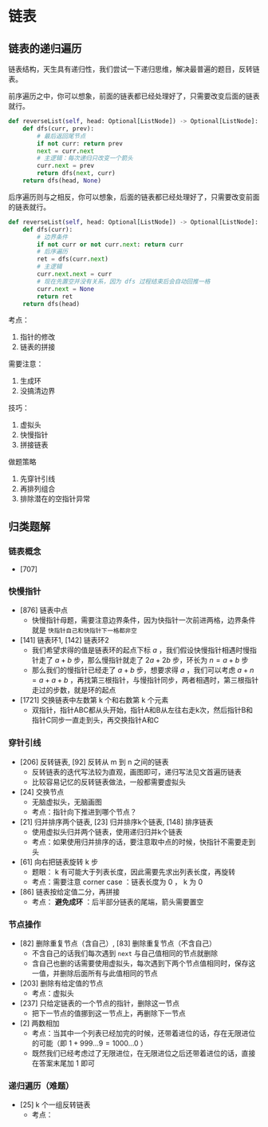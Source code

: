 # 链表

## 链表的递归遍历

链表结构，天生具有递归性，我们尝试一下递归思维，解决最普遍的题目，反转链表。

前序遍历之中，你可以想象，前面的链表都已经处理好了，只需要改变后面的链表就行。

```py
def reverseList(self, head: Optional[ListNode]) -> Optional[ListNode]:
    def dfs(curr, prev):
        # 最后返回尾节点
        if not curr: return prev
        next = curr.next
        # 主逻辑：每次递归只改变一个箭头
        curr.next = prev
        return dfs(next, curr)
    return dfs(head, None)
```

后序遍历则与之相反，你可以想象，后面的链表都已经处理好了，只需要改变前面的链表就行。

```py
def reverseList(self, head: Optional[ListNode]) -> Optional[ListNode]:
    def dfs(curr):
        # 边界条件
        if not curr or not curr.next: return curr
        # 后序遍历
        ret = dfs(curr.next)
        # 主逻辑
        curr.next.next = curr
        # 现在先置空并没有关系，因为 dfs 过程结束后会自动回推一格
        curr.next = None
        return ret
    return dfs(head)
```

考点：
1.  指针的修改
1.  链表的拼接

需要注意：
1.  生成环
1.  没搞清边界

技巧：
1.  虚拟头
1.  快慢指针
1.  拼接链表

做题策略
1.  先穿针引线
1.  再排列组合
1.  排除潜在的空指针异常

## 归类题解

### 链表概念

- [707] 

### 快慢指针

- [876] 链表中点
    - 快慢指针母题，需要注意边界条件，因为快指针一次前进两格，边界条件就是 `快指针自己和快指针下一格都非空`
- [141] 链表环1, [142] 链表环2
    - 我们希望求得的值是链表环的起点下标 $a$ ，我们假设快慢指针相遇时慢指针走了 $a + b$ 步，那么慢指针就走了 $2a + 2b$ 步，环长为 $n = a + b$ 步
    - 那么我们的慢指针已经走了 $a + b$ 步，想要求得 $a$ ，我们可以考虑 $a + n = a + a + b$ ，再找第三根指针，与慢指针同步，两者相遇时，第三根指针走过的步数，就是环的起点
- [1721] 交换链表中左数第 k 个和右数第 k 个元素
    - 双指针，指针ABC都从头开始，指针A和B从左往右走k次，然后指针B和指针C同步一直走到头，再交换指针A和C

### 穿针引线

- [206] 反转链表, [92] 反转从 m 到 n 之间的链表
    - 反转链表的迭代写法较为直观，画图即可，递归写法见文首遍历链表
    - 比较容易记忆的反转链表做法，一般都需要虚拟头
- [24] 交换节点
    - 无脑虚拟头，无脑画图
    - 考点：指针向下推进到哪个节点？
- [21] 归并排序两个链表, [23] 归并排序k个链表, [148] 排序链表
    - 使用虚拟头归并两个链表，使用递归归并k个链表
    - 考点：如果使用归并排序的话，要注意取中点的时候，快指针不需要走到头
- [61] 向右把链表旋转 k 步
    - 题眼： k 有可能大于列表长度，因此需要先求出列表长度，再旋转
    - 考点：需要注意 corner case ：链表长度为 0 ， k 为 0
- [86] 链表按给定值二分，再拼接
    - 考点： **避免成环** ：后半部分链表的尾端，箭头需要置空

### 节点操作

- [82] 删除重复节点（含自己）, [83] 删除重复节点（不含自己）
    - 不含自己的话我们每次遇到 `next` 与自己值相同的节点就删除
    - 含自己也删的话需要使用虚拟头，每次遇到下两个节点值相同时，保存这一值，并删除后面所有与此值相同的节点
- [203] 删除有给定值的节点
    - 考点：虚拟头
- [237] 只给定链表的一个节点的指针，删除这一节点
    - 把下一节点的值挪到这一节点上，再删除下一节点
- [2] 两数相加
    - 考点：当其中一个列表已经加完的时候，还带着进位的话，存在无限进位的可能（即 $1 + 999...9 = 1000...0$ ）
    - 既然我们已经考虑过了无限进位，在无限进位之后还带着进位的话，直接在答案末尾加 $1$ 即可

### 递归遍历（难题）

- [25] k 个一组反转链表
    - 考点：

